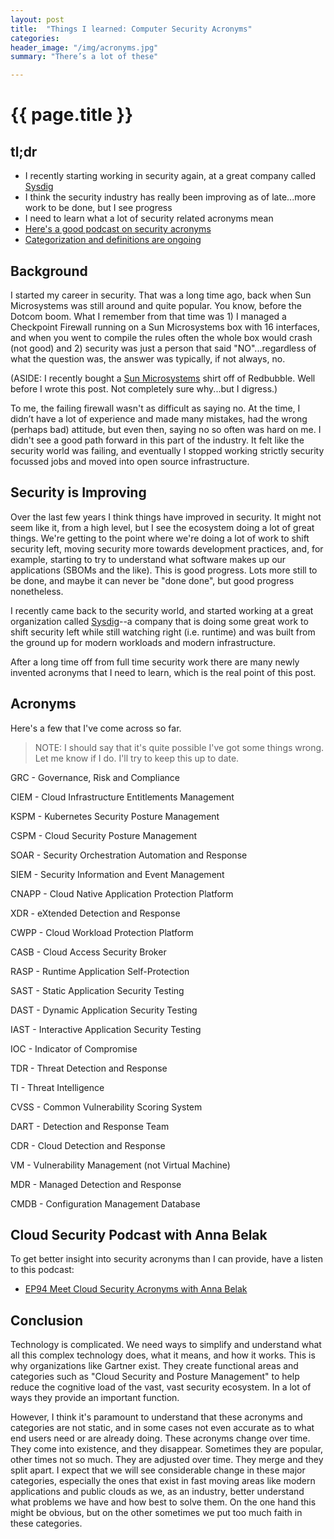 ```yaml
---
layout: post
title:  "Things I learned: Computer Security Acronyms"
categories:
header_image: "/img/acronyms.jpg"
summary: "There’s a lot of these"

---
```


# {{ page.title }}

## tl;dr

* I recently starting working in security again, at a great company called [Sysdig](https://sysdig.com/)
* I think the security industry has really been improving as of late...more work to be done, but I see progress
* I need to learn what a lot of security related acronyms mean
* [Here's a good podcast on security acronyms](https://cloud.withgoogle.com/cloudsecurity/podcast/ep94-meet-cloud-security-acronyms-with-anna-belak/)
* [Categorization and definitions are ongoing](https://venturebeat.com/security/gartner-research-finds-no-single-tool-protects-app-security/)

## Background

I started my career in security. That was a long time ago, back when Sun Microsystems was still around and quite popular. You know, before the Dotcom boom. What I remember from that time was 1) I managed a Checkpoint Firewall running on a Sun Microsystems box with 16 interfaces, and when you went to compile the rules often the whole box would crash (not good) and 2) security was just a person that said "NO"...regardless of what the question was, the answer was typically, if not always, no.

(ASIDE: I recently bought a [Sun Microsystems](https://www.redbubble.com/i/t-shirt/Sun-Microsystem-T-Shirt-by-SebastianHapy/109917061.FB110?ref=product-title) shirt off of Redbubble. Well before I wrote this post. Not completely sure why...but I digress.)

To me, the failing firewall wasn't as difficult as saying no. At the time, I didn’t have a lot of experience and made many mistakes, had the wrong (perhaps bad) attitude, but even then, saying no so often was hard on me. I didn't see a good path forward in this part of the industry. It felt like the security world was failing, and eventually I stopped working strictly security focussed jobs and moved into open source infrastructure.

## Security is Improving

Over the last few years I think things have improved in security. It might not seem like it, from a high level, but I see the ecosystem doing a lot of great things. We're getting to the point where we're doing a lot of work to shift security left, moving security more towards development practices, and, for example, starting to try to understand what software makes up our applications (SBOMs and the like). This is good progress. Lots more still to be done, and maybe it can never be "done done", but good progress nonetheless.

I recently came back to the security world, and started working at a great organization called [Sysdig](https://sysdig.com/)--a company that is doing some great work to shift security left while still watching right (i.e. runtime) and was built from the ground up for modern workloads and modern infrastructure.

After a long time off from full time security work there are many newly invented acronyms that I need to learn, which is the real point of this post.

## Acronyms

Here's a few that I've come across so far.

>NOTE: I should say that it's quite possible I've got some things wrong. Let me know if I do. I'll try to keep this up to date.

GRC - Governance, Risk and Compliance

CIEM - Cloud Infrastructure Entitlements Management

KSPM - Kubernetes Security Posture Management

CSPM - Cloud Security Posture Management

SOAR - Security Orchestration Automation and Response

SIEM - Security Information and Event Management

CNAPP - Cloud Native Application Protection Platform

XDR - eXtended Detection and Response

CWPP - Cloud Workload Protection Platform

CASB - Cloud Access Security Broker

RASP - Runtime Application Self-Protection

SAST - Static Application Security Testing

DAST - Dynamic Application Security Testing

IAST - Interactive Application Security Testing

IOC - Indicator of Compromise

TDR - Threat Detection and Response

TI - Threat Intelligence

CVSS - Common Vulnerability Scoring System

DART - Detection and Response Team

CDR - Cloud Detection and Response

VM - Vulnerability Management (not Virtual Machine)

MDR - Managed Detection and Response

CMDB - Configuration Management Database

## Cloud Security Podcast with Anna Belak

To get better insight into security acronyms than I can provide, have a listen to this podcast:

* [EP94 Meet Cloud Security Acronyms with Anna Belak](https://cloud.withgoogle.com/cloudsecurity/podcast/ep94-meet-cloud-security-acronyms-with-anna-belak/)

## Conclusion

Technology is complicated. We need ways to simplify and understand what all this complex technology does, what it means, and how it works. This is why organizations like Gartner exist. They create functional areas and categories such as "Cloud Security and Posture Management" to help reduce the cognitive load of the vast, vast security ecosystem. In a lot of ways they provide an important function.

However, I think it's paramount to understand that these acronyms and categories are not static, and in some cases not even accurate as to what end users need or are already doing. These acronyms change over time. They come into existence, and they disappear. Sometimes they are popular, other times not so much. They are adjusted over time. They merge and they split apart. I expect that we will see considerable change in these major categories, especially the ones that exist in fast moving areas like modern applications and public clouds as we, as an industry, better understand what problems we have and how best to solve them. On the one hand this might be obvious, but on the other sometimes we put too much faith in these categories.


